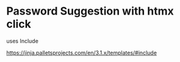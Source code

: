 # Password Suggestion with htmx click




uses Include

https://jinja.palletsprojects.com/en/3.1.x/templates/#include